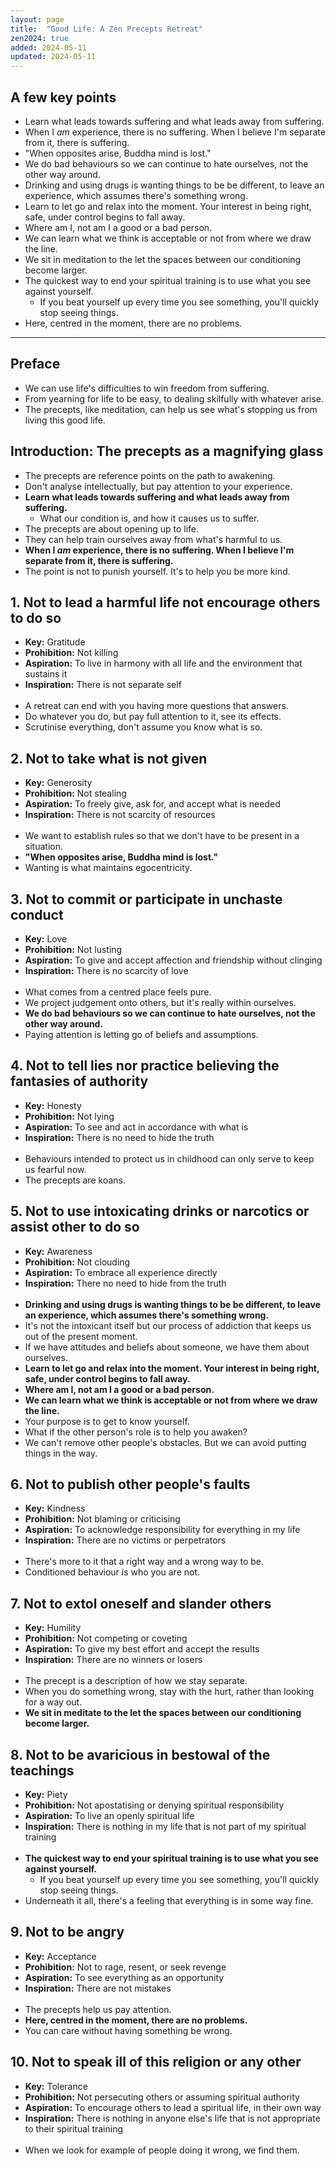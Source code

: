 ```yaml
---
layout: page
title:  "Good Life: A Zen Precepts Retreat"
zen2024: true
added: 2024-05-11
updated: 2024-05-11
---
```


## A few key points

- Learn what leads towards suffering and what leads away from suffering.
- When I *am* experience, there is no suffering. When I believe I'm separate from it, there is suffering.
- "When opposites arise, Buddha mind is lost."
- We do bad behaviours so we can continue to hate ourselves, not the other way around.
- Drinking and using drugs is wanting things to be be different, to leave an experience, which assumes there's something wrong.
- Learn to let go and relax into the moment. Your interest in being right, safe, under control begins to fall away.
- Where am I, not am I a good or a bad person.
- We can learn what we think is acceptable or not from where we draw the line.
- We sit in meditation to the let the spaces between our conditioning become larger.
- The quickest way to end your spiritual training is to use what you see against yourself.
    - If you beat yourself up every time you see something, you'll quickly stop seeing things.
- Here, centred in the moment, there are no problems.

---

## Preface

- We can use life's difficulties to win freedom from suffering.
- From yearning for life to be easy, to dealing skilfully with whatever arise.
- The precepts, like meditation, can help us see what's stopping us from living this good life.

## Introduction: The precepts as a magnifying glass

- The precepts are reference points on the path to awakening.
- Don't analyse intellectually, but pay attention to your experience.
- **Learn what leads towards suffering and what leads away from suffering.**
    - What our condition is, and how it causes us to suffer.
- The precepts are about opening up to life.
- They can help train ourselves away from what's harmful to us.
- **When I *am* experience, there is no suffering. When I believe I'm separate from it, there is suffering.**
- The point is not to punish yourself. It's to help you be more kind.

## 1. Not to lead a harmful life not encourage others to do so

- **Key:** Gratitude
- **Prohibition:** Not killing
- **Aspiration:** To live in harmony with all life and the environment that sustains it
- **Inspiration:** There is not separate self
<br><br>
- A retreat can end with you having more questions that answers.
- Do whatever you do, but pay full attention to it, see its effects.
- Scrutinise everything, don't assume you know what is so.

## 2. Not to take what is not given

- **Key:** Generosity
- **Prohibition:** Not stealing
- **Aspiration:** To freely give, ask for, and accept what is needed
- **Inspiration:** There is not scarcity of resources
<br><br>
- We want to establish rules so that we don't have to be present in a situation.
- **"When opposites arise, Buddha mind is lost."**
- Wanting is what maintains egocentricity.

## 3. Not to commit or participate in unchaste conduct

- **Key:** Love
- **Prohibition:** Not lusting
- **Aspiration:** To give and accept affection and friendship without clinging
- **Inspiration:** There is no scarcity of love
<br><br>
- What comes from a centred place feels pure.
- We project judgement onto others, but it's really within ourselves.
- **We do bad behaviours so we can continue to hate ourselves, not the other way around.**
- Paying attention is letting go of beliefs and assumptions.

## 4. Not to tell lies nor practice believing the fantasies of authority

- **Key:** Honesty
- **Prohibition:** Not lying 
- **Aspiration:** To see and act in accordance with what is
- **Inspiration:** There is no need to hide the truth
<br><br>
- Behaviours intended to protect us in childhood can only serve to keep us fearful now.
- The precepts are koans.

## 5. Not to use intoxicating drinks or narcotics or assist other to do so

- **Key:** Awareness
- **Prohibition:** Not clouding
- **Aspiration:** To embrace all experience directly
- **Inspiration:** There no need to hide from the truth
<br><br>
- **Drinking and using drugs is wanting things to be be different, to leave an experience, which assumes there's something wrong.**
- It's not the intoxicant itself but our process of addiction that keeps us out of the present moment.
- If we have attitudes and beliefs about someone, we have them about ourselves.
- **Learn to let go and relax into the moment. Your interest in being right, safe, under control begins to fall away.**
- **Where am I, not am I a good or a bad person.**
- **We can learn what we think is acceptable or not from where we draw the line.**
- Your purpose is to get to know yourself.
- What if the other person's role is to help you awaken?
- We can't remove other people's obstacles. But we can avoid putting things in the way.

## 6. Not to publish other people's faults

- **Key:** Kindness
- **Prohibition:** Not blaming or criticising
- **Aspiration:** To acknowledge responsibility for everything in my life
- **Inspiration:** There are no victims or perpetrators
<br><br>
- There's more to it that a right way and a wrong way to be.
- Conditioned behaviour is who you are not.

## 7. Not to extol oneself and slander others

- **Key:** Humility
- **Prohibition:** Not competing or coveting
- **Aspiration:** To give my best effort and accept the results
- **Inspiration:** There are no winners or losers
<br><br>
- The precept is a description of how we stay separate.
- When you do something wrong, stay with the hurt, rather than looking for a way out.
- **We sit in meditate to the let the spaces between our conditioning become larger.**

## 8. Not to be avaricious in bestowal of the teachings

- **Key:** Piety
- **Prohibition:** Not apostatising or denying spiritual responsibility
- **Aspiration:** To live an openly spiritual life
- **Inspiration:** There is nothing in my life that is not part of my spiritual training
<br><br>
- **The quickest way to end your spiritual training is to use what you see against yourself.**
    - If you beat yourself up every time you see something, you'll quickly stop seeing things.
- Underneath it all, there's a feeling that everything is in some way fine.

## 9. Not to be angry

- **Key:** Acceptance
- **Prohibition:** Not to rage, resent, or seek revenge
- **Aspiration:** To see everything as an opportunity
- **Inspiration:** There are not mistakes
<br><br>
- The precepts help us pay attention.
- **Here, centred in the moment, there are no problems.**
- You can care without having something be wrong.

## 10. Not to speak ill of this religion or any other

- **Key:** Tolerance
- **Prohibition:** Not persecuting others or assuming spiritual authority
- **Aspiration:** To encourage others to lead a spiritual life, in their own way
- **Inspiration:** There is nothing in anyone else's life that is not appropriate to their spiritual training
<br><br>
- When we look for example of people doing it wrong, we find them.